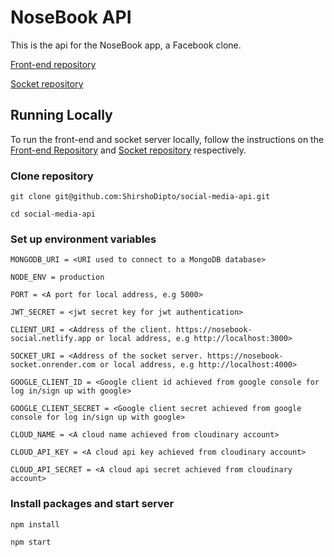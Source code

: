 # NoseBook API

This is the api for the NoseBook app, a Facebook clone.

[Front-end repository](https://github.com/ShirshoDipto/social-media-client)

[Socket repository](https://github.com/ShirshoDipto/nosebook-socket)

## Running Locally

To run the front-end and socket server locally, follow the instructions on the [Front-end Repository](https://github.com/ShirshoDipto/social-media-client) and [Socket repository](https://github.com/ShirshoDipto/nosebook-socket) respectively.

### Clone repository

```
git clone git@github.com:ShirshoDipto/social-media-api.git
```

```
cd social-media-api
```

### Set up environment variables

```
MONGODB_URI = <URI used to connect to a MongoDB database>

NODE_ENV = production

PORT = <A port for local address, e.g 5000>

JWT_SECRET = <jwt secret key for jwt authentication>

CLIENT_URI = <Address of the client. https://nosebook-social.netlify.app or local address, e.g http://localhost:3000>

SOCKET_URI = <Address of the socket server. https://nosebook-socket.onrender.com or local address, e.g http://localhost:4000>

GOOGLE_CLIENT_ID = <Google client id achieved from google console for log in/sign up with google>

GOOGLE_CLIENT_SECRET = <Google client secret achieved from google console for log in/sign up with google>

CLOUD_NAME = <A cloud name achieved from cloudinary account>

CLOUD_API_KEY = <A cloud api key achieved from cloudinary account>

CLOUD_API_SECRET = <A cloud api secret achieved from cloudinary account>
```

### Install packages and start server

```
npm install
```

```
npm start
```
